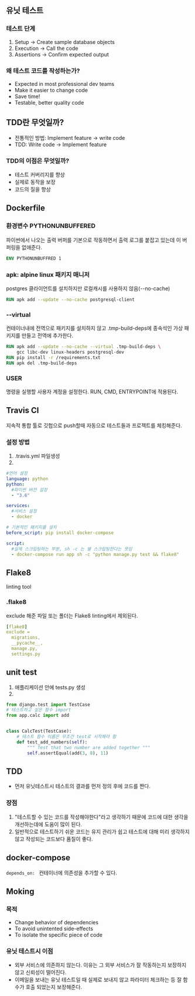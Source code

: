 ## 유닛 테스트

### 테스트 단계

1. Setup -> Create sample database objects
2. Execution -> Call the code
3. Assertions -> Confirm expected output

### 왜 테스트 코드를 작성하는가?

- Expected in most professional dev teams
- Make it easier to change code
- Save time!
- Testable, better quality code

## TDD란 무엇일까?

- 전통적인 방법: Implement feature -> write code
- TDD: Write code -> Implement feature

### TDD의 이점은 무엇일까?

- 테스트 커버리지를 향상
- 실제로 동작을 보장
- 코드의 질을 향상

## Dockerfile

### 환경변수 PYTHONUNBUFFERED

파이썬에서 나오는 출력 버퍼를 기본으로 작동하면서 출력 로그를 붙잡고 있는데 이 버퍼링을 없애준다.

```Dockerfile
ENV PYTHONUNBUFFRED 1
```

### apk: alpine linux 패키지 매니저

postgres 클라이언트를 설치하지만 로컬캐시를 사용하지 않음(--no-cache)

```Dockerfile
RUN apk add --update --no-cache postgresql-client
```

### --virtual

컨테이너내에 전역으로 패키지를 설치하지 않고 .tmp-build-deps에 종속석인 가상 패키지를 만들고 전역에 추가한다.

```Dockerfile
RUN apk add --update --no-cache --virtual .tmp-build-deps \
    gcc libc-dev linux-headers postgresql-dev
RUN pip install -r /requirements.txt
RUN apk del .tmp-build-deps
```

### USER

명령을 실행할 사용자 계정을 설정한다. RUN, CMD, ENTRYPOINT에 적용된다.

## Travis CI

지속적 통합 툴로 깃헙으로 push할때 자동으로 테스트들과 프로젝트를 체킹해준다.

### 설정 방법

1. .travis.yml 파일생성
2.

```yml
#언어 설정
language: python
python:
  #파이썬 버전 설정
  - "3.6"

services:
  #서비스 설정
  - docker

# 기본적인 패키지를 설치
before_script: pip install docker-compose

script:
  #실제 스크립팅하는 부분, sh -c 는 쉘 스크립팅한다는 뜻임
  - docker-compose run app sh -c "python manage.py test && flake8"
```

## Flake8

linting tool

### .flake8

exclude 해준 파일 또는 폴더는 Flake8 linting에서 제외된다.

```yml
[flake8]
exclude =
  migrations,
  __pycache__,
  manage.py,
  settings.py

```

## unit test

1. 애플리케이션 안에 tests.py 생성
2.

```python
from django.test import TestCase
# 테스트하고 싶은 함수 import
from app.calc import add


class CalcTest(TestCase):
    # 테스트 함수 이름은 무조건 test로 시작해야 함
    def test_add_numbers(self):
        """ Test that two number are added together """
        self.assertEqual(add(3, 8), 11)
```

## TDD

- 먼저 유닛테스트시 테스트의 결과를 먼저 정의 후에 코드를 짠다.

### 장점

1. "테스트할 수 있는 코드를 작성해야한다"라고 생각하기 때문에 코드에 대한 생각을 개선하는데에 도움이 많이 된다.
2. 일반적으로 테스트하기 쉬운 코드는 유지 관리가 쉽고 테스트에 대해 미리 생각하지 않고 작성되는 코드보다 품질이 좋다.

## docker-compose

`depends_on: ` 컨테이너에 의존성을 추가할 수 있다.

## Moking

### 목적

- Change behavior of dependencies
- To avoid unintented side-effects
- To isolate the specific piece of code

### 유닛 테스트시 이점

- 외부 서비스에 의존하지 않는다.
  이유는 그 외부 서비스가 잘 작동하는지 보장하지 않고 신뢰성이 떨어진다.
- 이메일을 보내는 유닛 테스트일 때 실제로 보내지 않고 파라미터 체크하는 등 잘 함수가 호출 되었는지 보장해준다.
